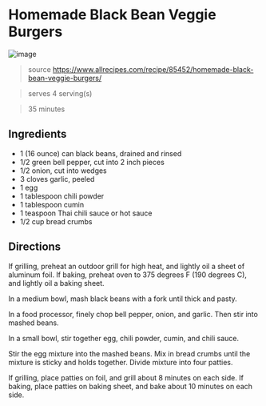 # Homemade Black Bean Veggie Burgers

![image](https://images.media-allrecipes.com/userphotos/560x315/4548470.jpg)

> source https://www.allrecipes.com/recipe/85452/homemade-black-bean-veggie-burgers/

> serves 4 serving(s)

> 35 minutes

## Ingredients


- 1 (16 ounce) can black beans, drained and rinsed
- 1/2 green bell pepper, cut into 2 inch pieces
- 1/2 onion, cut into wedges
- 3 cloves garlic, peeled
- 1 egg
- 1 tablespoon chili powder
- 1 tablespoon cumin
- 1 teaspoon Thai chili sauce or hot sauce
- 1/2 cup bread crumbs

## Directions

If grilling, preheat an outdoor grill for high heat, and lightly oil a sheet of aluminum foil. If baking, preheat oven to 375 degrees F (190 degrees C), and lightly oil a baking sheet.

In a medium bowl, mash black beans with a fork until thick and pasty.

In a food processor, finely chop bell pepper, onion, and garlic. Then stir into mashed beans.

In a small bowl, stir together egg, chili powder, cumin, and chili sauce.

Stir the egg mixture into the mashed beans. Mix in bread crumbs until the mixture is sticky and holds together. Divide mixture into four patties.

If grilling, place patties on foil, and grill about 8 minutes on each side. If baking, place patties on baking sheet, and bake about 10 minutes on each side.
